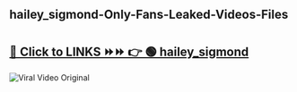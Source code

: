 
 ## hailey_sigmond-Only-Fans-Leaked-Videos-Files

# <h2><a href="https://mediaupload.pro?hailey_sigmond">🔗 Click to LINKS ⏩⏩ 👉 🟢 hailey_sigmond </a></h2>

<a href="https://mediaupload.pro?hailey_sigmond" rel="nofollow" data-target="animated-image.originalLink"><img src="https://i.ibb.co.com/xMMVF88/686577567.gif" alt="Viral Video Original" style="max-width: 100%; display: inline-block;" data-target="animated-image.originalImage"></a>